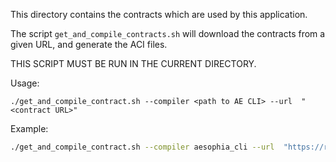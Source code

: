 This directory contains the contracts which are used by this application.

The script `get_and_compile_contracts.sh` will download the contracts from a given URL, and generate the ACI files.

THIS SCRIPT MUST BE RUN IN THE CURRENT DIRECTORY.

Usage:
```
./get_and_compile_contract.sh --compiler <path to AE CLI> --url  "<contract URL>"
```

Example:
```bash
./get_and_compile_contract.sh --compiler aesophia_cli --url  "https://raw.githubusercontent.com/aeternity/aeternity/refs/heads/master/test/contracts/HCElection.aes"

```
